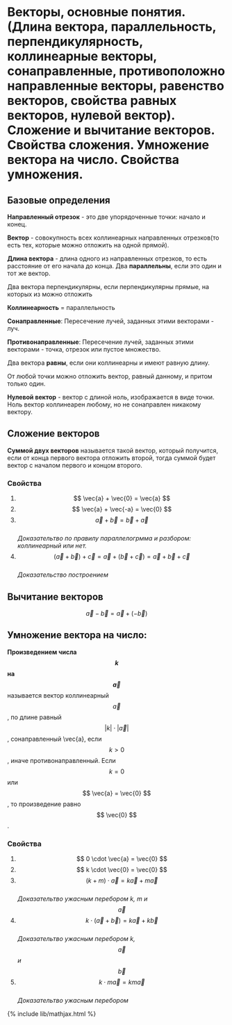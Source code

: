 # Векторы, основные понятия. (Длина вектора, параллельность, перпендикулярность, коллинеарные векторы, сонаправленные, противоположно направленные векторы, равенство векторов, свойства равных векторов, нулевой вектор). Сложение и вычитание векторов. Свойства сложения. Умножение вектора на число. Свойства умножения.

## Базовые определения

**Направленный отрезок** - это две упорядоченные точки: начало и конец.

**Вектор** - совокупность всех коллинеарных направленных отрезков(то есть тех, которые можно отложить на одной прямой).

**Длина вектора** - длина одного из направленных отрезков, то есть расстояние от его начала до конца.
Два **параллельны**, если это один и тот же вектор.

Два вектора перпендикулярны, если перпендикулярны прямые, на которых из можно отложить

**Коллинеарность** = параллельность

**Сонаправленные**: Пересечение лучей, заданных этими векторами - луч.

**Противонаправленные**: Пересечение лучей, заданных этими векторами - точка, отрезок или пустое множество.

Два вектора **равны**, если они коллинеарны и имеют равную длину.

От любой точки можно отложить вектор, равный данному, и притом только один.

**Нулевой вектор** - вектор с длиной ноль, изображается в виде точки.
Ноль вектор коллинеарен любому, но не сонаправлен никакому вектору.

## Сложение векторов
**Суммой двух векторов** называется такой вектор, который получится, если от конца первого вектора отложить второй, тогда суммой будет вектор с началом первого и концом второго.
### Свойства
1. $$ \vec{a} + \vec{0} =  \vec{a} $$
2. $$ \vec{a} + \vec{-a} =  \vec{0} $$
3. $$ \vec{a} + \vec{b} =  \vec{b} + \vec{a} $$   
*Доказательтво по правилу параллелогрмма и разбором: коллинеарный или нет.*
4. $$ (\vec{a} + \vec{b}) + \vec{с} =  \vec{a} + (\vec{b} + \vec{с}) = \vec{a} + \vec{b} + \vec{с} $$   
*Доказательство построением*

## Вычитание векторов
$$ \vec{a} - \vec{b} =  \vec{a} + (-\vec{b}) $$

## Умножение вектора на число:
**Произведением числа $$ k $$ на $$ \vec{a} $$** называется вектор коллинеарный $$ \vec{a} $$, по длине равный $$|k| \cdot |\vec{a}| $$, сонаправленный \vec{a}, если $$ k > 0 $$, иначе противонаправленный.
Если $$ k = 0 $$ или $$ \vec{a} = \vec{0} $$, то произведение равно $$ \vec{0} $$.

### Свойства
1. $$ 0 \cdot \vec{a} = \vec{0} $$
2. $$ k \cdot \vec{0} = \vec{0} $$
3. $$ (k + m) \cdot \vec{a} = k\vec{a} + m\vec{a} $$    
*Доказательтво ужасным перебором k, m и $$ \vec{a} $$*
4. $$ k \cdot (\vec{a} + \vec{b}) = k\vec{a} + k\vec{b} $$    
*Доказательтво ужасным перебором k, $$ \vec{a} $$ и $$ \vec{b} $$*
5. $$ k \cdot m\vec{a} = km\vec{a} $$   
*Доказательтво ужасным перебором*

{% include lib/mathjax.html %}

